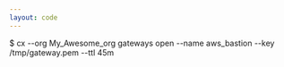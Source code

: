 ```yaml
---
layout: code
---
```


$ cx --org My_Awesome_org gateways open --name aws_bastion --key /tmp/gateway.pem --ttl 45m
